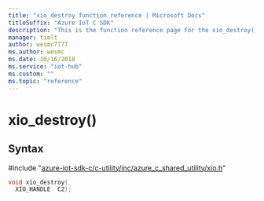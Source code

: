 ```yaml
---                             
title: "xio_destroy function reference | Microsoft Docs" 
titleSuffix: "Azure IoT C SDK"            
description: "This is the function reference page for the xio_destroy() function in the Azure IoT C SDK. This SDK is used with Azure IoT Hub and Azure IoT Hub Device Provisioning Service"            
manager: timlt                 
author: wesmc7777              
ms.author: wesmc               
ms.date: 10/16/2018                    
ms.service: "iot-hub"             
ms.custom: ""                
ms.topic: "reference"        
---                            
```


# xio_destroy()

## Syntax

\#include "[azure-iot-sdk-c/c-utility/inc/azure_c_shared_utility/xio.h](../xio-h.md)"  
```C
void xio_destroy(
  XIO_HANDLE  C2);
```

